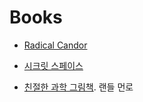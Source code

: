 # Books

* [Radical Candor](radical_candor.md)

* [시크릿 스페이스](secret_space.md)

* [친절한 과학 그림책](thing_explainer.md). 랜들 먼로
